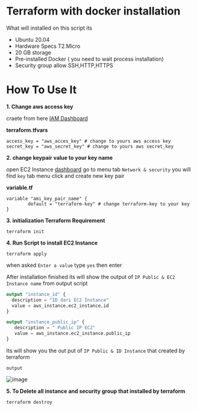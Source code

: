 # Terraform with docker installation

What will installed on this script its
- Ubuntu 20.04
- Hardware Specs T2.Micro
- 20 GB storage
- Pre-installed Docker ( you need to wait process installation)
- Security group allow SSH,HTTP,HTTPS

# How To Use It

**1. Change aws access key**

craete from here [IAM Dashboard](https://console.aws.amazon.com/iam/)

**terraform.tfvars**
```shell
access_key = "aws_acces_key" # change to yours aws access key
secret_key = "aws_secret_key" # change to yours aws secret_key

```

**2. change keypair value to your key name** 

open EC2 Instance [dashboard](https://console.aws.amazon.com/ec2/home) go to menu tab `Network & security` you will find `key` tab menu click and create new key pair

**variable.tf**
```shell
variable "ami_key_pair_name" {
        default = "terraform-key" # change terraform-key to your key
}
```

**3. initialization Terraform Requirement**

```shell
terraform init
```

**4. Run Script to install EC2 Instance** 



```shell
terraform apply
```

when asked  `Enter a value` type `yes` then enter

After installation finished its will show the output of `IP Public & EC2 Instance name` from output script

```terraform
output "instance_id" {
  description = "ID dari EC2 Instance"
  value = aws_instance.ec2_instance.id  
}

output "instance_public_ip" {
   description = " Public IP EC2"
   value = aws_instance.ec2_instance.public_ip
}
```
Its will show you the out put of `IP Public & ID Instance` that created by terraform

`output`

![image](https://user-images.githubusercontent.com/56806850/219322584-850139c8-4989-4e3c-bf2c-79d366f92075.png)


**5. To Delete all instance and security group that installed by terraform** 

```shell
terraform destroy
```
